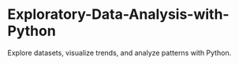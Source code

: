 # Exploratory-Data-Analysis-with-Python
Explore datasets, visualize trends, and analyze patterns with Python. 
